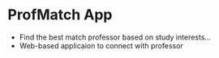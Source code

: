 # ProfMatch App


- Find the best match professor based on study interests...
- Web-based applicaion to connect with professor